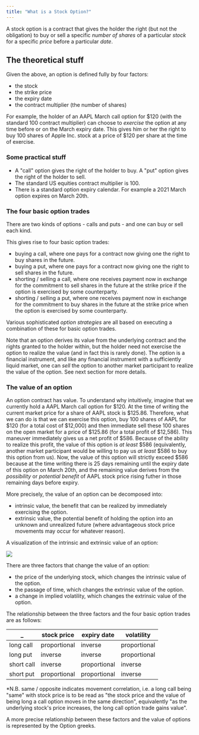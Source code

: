 ```yaml
---
title: "What is a Stock Option?"
---
```


A stock option is a contract that gives the holder the right (but not the obligation) to buy or sell a specific _number of shares_ of a particular _stock_ for a specific _price_ before a particular _date_.

## The theoretical stuff

Given the above, an option is defined fully by four factors:
- the stock 
- the strike price 
- the expiry date
- the contract multiplier (the number of shares)

For example, the holder of an AAPL March call option for $120 (with the standard 100 contract multiplier) can choose to _exercise_ the option at any time before or on the March expiry date. This gives him or her the right to buy 100 shares of Apple Inc. stock at a price of $120 per share at the time of exercise. 

### Some practical stuff

- A "call" option gives the right of the holder to buy. A "put" option gives the right of the holder to sell. 
- The standard US equities contract multiplier is 100. 
- There is a standard option expiry calendar. For example a 2021 March option expires on March 20th.

### The four basic option trades

There are two kinds of options - calls and puts - and one can buy or sell each kind. 

This gives rise to four basic option trades:

- buying a call, where one pays for a contract now giving one the right to buy shares in the future.
- buying a put, where one pays for a contract now giving one the right to sell shares in the future.
- shorting / selling a call, where one receives payment now in exchange for the commitment to sell shares in the future at the strike price if the option is exercised by some counterparty.
- shorting / selling a put, where one receives payment now in exchange for the commitment to buy shares in the future at the strike price when the option is exercised by some counterparty.

Various sophisticated _option strategies_ are all based on executing a combination of these for basic option trades. 

Note that an option derives its value from the underlying contract and the rights granted to the holder within, but the holder need not exercise the option to realize the value (and in fact this is rarely done). The option is a financial instrument, and like any financial instrument with a sufficiently liquid market, one can _sell_ the option to another market participant to realize the value of the option. See next section for more details. 


### The value of an option

An option contract has value. To understand why intuitively, imagine that we currently hold a AAPL March call option for $120. At the time of writing the current market price for a share of AAPL stock is $125.86. Therefore, what we can do is that we can exercise this option, buy 100 shares of AAPL for $120 (for a total cost of $12,000) and then immediate sell these 100 shares on the open market for a price of $125.86 (for a total profit of $12,586). This maneuver immediately gives us a net profit of $586. Because of the ability to realize this profit, the value of this option is _at least_ $586 (equivalently, another market participant would be willing to pay us _at least_ $586 to buy this option from us). Now, the value of this option will strictly exceed $586 because at the time writing there is 25 days remaining until the expiry date of this option on March 20th, and the remaining value derives from the _possibility_ or _potential benefit_ of AAPL stock price rising futher in those remaining days before expiry. 

More precisely, the value of an option can be decomposed into:
- intrinsic value, the benefit that can be realized by immediately exercising the option.
- extrinsic value, the potential benefit of holding the option into an unknown and unrealized future (where advantageous stock price movements may occur for whatever reason).

A visualization of the intrinsic and extrinsic value of an option:

<img src="https://lh3.googleusercontent.com/8NpOnuVj0jOiSZpmpTeXpP0o4vTJqBwpfGucyYfs-1w1RVBd3UzTB9ZBcVoHPZW-qhaYFv7WtMnHaKLAyIFd1NOwjZXb_jWJrS8Dp2yFYxnaWcijx3WPtvxtSvxYUvJKci6HMD7vC_T4qoy5jy7i7fCr6p16qrCypl9QgTpOEnnEM3I1bZFmj6daZJRDoHY7e4pOEdJUMwZu6Qvr3Sw-V1I5IWq5LMtBV-ufSKLXbXdZTKvK8NlQ-VuJAQ2dKLh9RKMOem6aNz0YLR5O9Sqgz2YENflQQ40qy0BkK7PTorGd0qdRq2fbnYmD6BOQHBjYi_9SNmQYS-dv0VmYO6_zsZE2RDQv55UtEppyMe_OesCYhOA8Avs7S7gF3rgX-fJaugdO3x7aEO9N2rD5-NftQHly9qT9g_prJujGH3UYMbsT-Bb_vTwRPpGbg9MuCMxol3Vx36poVawaXboG57JtvBWjIKZbV4YNsn2gu0Od268a1m3-Z1xWiW-kWgOzSHjP5YJnWu2e1khksHW2I6Je6wGcNPJf_XvHgQHCo4ApA3WiogAnYEYjOuWbx8R7yf9qN9bIfVdlSrrztJh10ri0VKL2pYgS4Z2WmLy9YLwzpBLHpScmf2QTnZb2XSO7OunEbuKBLXqv1WKK2AFv1LFP1GR36TQLTJKapOIiTHE9GhCYAA75FGOk7tIMq7FNMmgArcJnqiXDK8aUGfm9fi0XH5U=w1750-h1100-no?authuser=0">


There are three factors that change the value of an option:
- the price of the underlying stock, which changes the intrinsic value of the option.
- the passage of time, which changes the extrinsic value of the option.
- a change in implied volatility, which changes the extrinsic value of the option.

The relationship between the three factors and the four basic option trades are as follows:


_           | stock price | expiry date | volatility
------------| ----------- | ----------- | -------------
long call   | proportional| inverse     | proportional
long put    | inverse     | inverse     | proportional
short call  | inverse     | proportional| inverse
short put   | proportional| proportional| inverse

*N.B. same / opposite indicates movement correlation, i.e. a long call being "same" with stock price is to be read as "the stock price and the value of being long a call option moves in the same direction", equivalently "as the underlying stock's price increases, the long call option trade gains value".

A more precise relationship between these factors and the value of options is represented by the Option greeks. 

